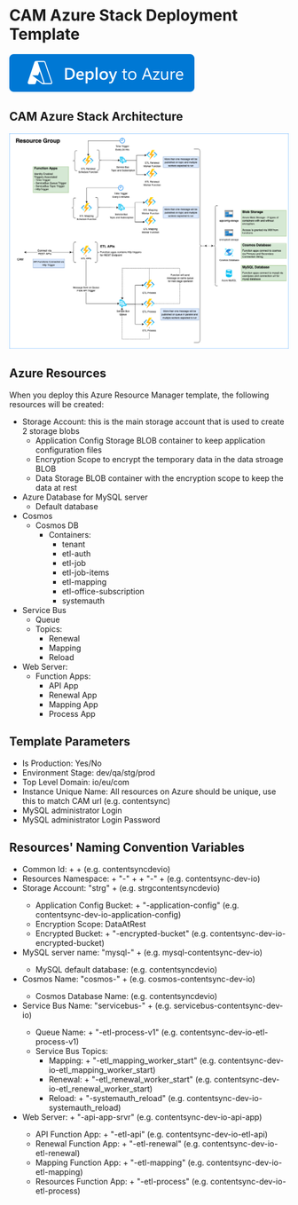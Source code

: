 # CAM Azure Stack Deployment Template


[![Deploy To Azure](https://raw.githubusercontent.com/Azure/azure-quickstart-templates/master/1-CONTRIBUTION-GUIDE/images/deploytoazure.svg?sanitize=true)](https://portal.azure.com/#create/Microsoft.Template/uri/https:%2F%2Fraw.githubusercontent.com%2FProsperoware%2Fcam-azure-deployment%2Fbug%2FAZ%2FCloud-10544%2FazureDeploy.json)

## CAM Azure Stack Architecture
![](https://github.com/Prosperoware/cam-azure-deployment/blob/master/Archi.png)


## Azure Resources
When you deploy this Azure Resource Manager template, the following resources will be created:
* Storage Account: this is the main storage account that is used to create 2 storage blobs
    * Application Config Storage BLOB container to keep application configuration files
    * Encryption Scope to encrypt the temporary data in the data stroage BLOB
    * Data Storage BLOB container with the encryption scope to keep the data at rest
* Azure Database for MySQL server
    * Default database
* Cosmos
    * Cosmos DB
        * Containers:
            * tenant
            * etl-auth
            * etl-job
            * etl-job-items
            * etl-mapping
            * etl-office-subscription
            * systemauth
* Service Bus
    * Queue
    * Topics:
        * Renewal
        * Mapping
        * Reload
* Web Server:
    * Function Apps:
        * API App
        * Renewal App
        * Mapping App
        * Process App

## Template Parameters
* Is Production: Yes/No
* Environment Stage: dev/qa/stg/prod
* Top Level Domain: io/eu/com
* Instance Unique Name: All resources on Azure should be unique, use this to match CAM url (e.g. contentsync)
* MySQL administrator Login
* MySQL administrator Login Password

## Resources' Naming Convention Variables
* Common Id: <UniqueName> + <Stage> + <TLD> (e.g. contentsyncdevio)
* Resources Namespace: <UniqueName> + "-" + <Stage> + "-" + <TLD> (e.g. contentsync-dev-io)
* Storage Account: "strg" + <CommonId> (e.g. strgcontentsyncdevio)
    * Application Config Bucket: <NS> + "-application-config" (e.g. contentsync-dev-io-application-config)
    * Encryption Scope: DataAtRest
    * Encrypted Bucket: <NS> + "-encrypted-bucket" (e.g. contentsync-dev-io-encrypted-bucket)
* MySQL server name: "mysql-" + <NS> (e.g. mysql-contentsync-dev-io)
    * MySQL default database: <CommonId> (e.g. contentsyncdevio)
* Cosmos Name: "cosmos-" + <NS>  (e.g. cosmos-contentsync-dev-io)
    * Cosmos Database Name: <CommonId> (e.g. contentsyncdevio)
* Service Bus Name: "servicebus-" + <NS> (e.g. servicebus-contentsync-dev-io)
    * Queue Name: <NS> + "-etl-process-v1" (e.g. contentsync-dev-io-etl-process-v1)
    * Service Bus Topics:
        * Mapping: <NS> + "-etl_mapping_worker_start" (e.g. contentsync-dev-io-etl_mapping_worker_start)
        * Renewal: <NS> + "-etl_renewal_worker_start" (e.g. contentsync-dev-io-etl_renewal_worker_start)
        * Reload: <NS> + "-systemauth_reload" (e.g. contentsync-dev-io-systemauth_reload)
* Web Server: <NS> + "-api-app-srvr" (e.g. contentsync-dev-io-api-app)
    * API Function App: <NS> + "-etl-api" (e.g. contentsync-dev-io-etl-api)
    * Renewal Function App: <NS> + "-etl-renewal" (e.g. contentsync-dev-io-etl-renewal)
    * Mapping Function App: <NS> + "-etl-mapping" (e.g. contentsync-dev-io-etl-mapping)
    * Resources Function App: <NS> + "-etl-process" (e.g. contentsync-dev-io-etl-process)